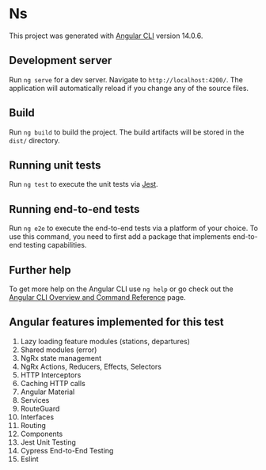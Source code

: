# Ns

This project was generated with [Angular CLI](https://github.com/angular/angular-cli) version 14.0.6.

## Development server

Run `ng serve` for a dev server. Navigate to `http://localhost:4200/`. The application will automatically reload if you change any of the source files.

## Build

Run `ng build` to build the project. The build artifacts will be stored in the `dist/` directory.

## Running unit tests

Run `ng test` to execute the unit tests via [Jest](https://jestjs.io/).

## Running end-to-end tests

Run `ng e2e` to execute the end-to-end tests via a platform of your choice. To use this command, you need to first add a package that implements end-to-end testing capabilities.

## Further help

To get more help on the Angular CLI use `ng help` or go check out the [Angular CLI Overview and Command Reference](https://angular.io/cli) page.

## Angular features implemented for this test

1. Lazy loading feature modules (stations, departures)
2. Shared modules (error)
3. NgRx state management
4. NgRx Actions, Reducers, Effects, Selectors
5. HTTP Interceptors
6. Caching HTTP calls
7. Angular Material
8. Services
9. RouteGuard
10. Interfaces
11. Routing
12. Components
13. Jest Unit Testing
14. Cypress End-to-End Testing
15. Eslint
